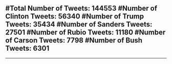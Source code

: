#Total Number of Tweets: 144553 
#Number of Clinton Tweets: 56340
#Number of Trump Tweets: 35434
#Number of Sanders Tweets: 27501
#Number of Rubio Tweets: 11180
#Number of Carson Tweets: 7798
#Number of Bush Tweets: 6301
---
---
